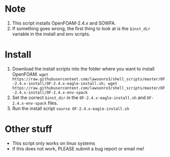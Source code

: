 # Note
1. This script installs OpenFOAM-2.4.x and SOWFA.
1. If something goes wrong, the first thing to look at is the `$inst_dir` variable in the install and env scripts.

# Install
1. Download the install scripts into the folder where you want to install OpenFOAM.
```wget https://raw.githubusercontent.com/lawsonro3/shell_scripts/master/OF-2.4.x-install/OF-2.4.x-eagle-install.sh; wget https://raw.githubusercontent.com/lawsonro3/shell_scripts/master/OF-2.4.x-install/OF-2.4.x-env-spack```
1. Set the correct `$inst_dir` in the `OF-2.4.x-eagle-install.sh` and `OF-2.4.x-env-spack` files.
1. Run the install script ```source OF-2.4.x-eagle-install.sh```

# Other stuff
* This script only works on linux systems 
* If this does not work, PLEASE submit a bug report or email me!
